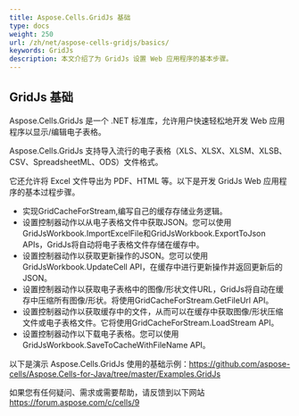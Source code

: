 ```yaml
---
title: Aspose.Cells.GridJs 基础
type: docs
weight: 250
url: /zh/net/aspose-cells-gridjs/basics/
keywords: GridJs
description: 本文介绍了为 GridJs 设置 Web 应用程序的基本步骤。
---
```


## GridJs 基础

Aspose.Cells.GridJs 是一个 .NET 标准库，允许用户快速轻松地开发 Web 应用程序以显示/编辑电子表格。 

Aspose.Cells.GridJs 支持导入流行的电子表格（XLS、XLSX、XLSM、XLSB、CSV、SpreadsheetML、ODS）文件格式。

它还允许将 Excel 文件导出为 PDF、HTML 等。以下是开发 GridJs Web 应用程序的基本过程步骤。

- 实现GridCacheForStream,编写自己的缓存存储业务逻辑。
- 设置控制器动作以从电子表格文件中获取JSON。您可以使用GridJsWorkbook.ImportExcelFile和GridJsWorkbook.ExportToJson APIs，GridJs将自动将电子表格文件存储在缓存中。
- 设置控制器动作以获取更新操作的JSON。您可以使用GridJsWorkbook.UpdateCell API，在缓存中进行更新操作并返回更新后的JSON。
- 设置控制器动作以获取电子表格中的图像/形状文件URL，GridJs将自动在缓存中压缩所有图像/形状。将使用GridCacheForStream.GetFileUrl API。
- 设置控制器动作以获取缓存中的文件，从而可以在缓存中获取图像/形状压缩文件或电子表格文件。它将使用GridCacheForStream.LoadStream API。
- 设置控制器动作以下载电子表格。您可以使用GridJsWorkbook.SaveToCacheWithFileName API。

以下是演示 Aspose.Cells.GridJs 使用的基础示例：https://github.com/aspose-cells/Aspose.Cells-for-Java/tree/master/Examples.GridJs


如果您有任何疑问、需求或需要帮助，请反馈到以下网站 https://forum.aspose.com/c/cells/9
